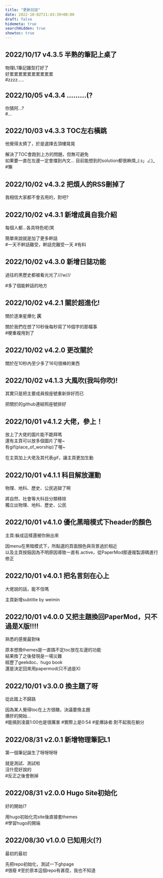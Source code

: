 ```yaml
---
title: "更新日誌"
date: 2022-10-02T21:43:39+08:00
draft: false
hidemeta: true
searchHidden: true
showtoc: true
---
```


## 2022/10/17 v4.3.5 半熟的筆記上桌了
物理L1筆記雛型打好了  
好累累累累累累累累累累  
<a>#zzzz.....</a>

## 2022/10/05 v4.3.4 .........(?
你猜阿...?  
<a>#...</a>

## 2022/10/03 v4.3.3 TOC左右橫跳
他覺得太擠了，於是選擇去頂樓晃晃

解決了TOC會跑到上方的問題，但無可避免  
如果要一直在左邊一定會擋到內文...
目前能想到的solution都很麻煩_(:з」∠)_  
<a>#懶</a>

## 2022/10/02 v4.3.2 把煩人的RSS刪掉了
我相信大家都不會去用的，對吧?

## 2022/10/02 v4.3.1 新增成員自我介紹
每個人都...各具特色呢(笑  

簡單來說就是加了更多幹話  
<a>#一天不幹話難受，幹話完難受一天</a>
<a>#有料</a>

## 2022/10/02 v4.3.0 新增日誌功能
過往的黑歷史都被看光光了///w///  

<a>#多了個能幹話的地方</a>

## 2022/10/02 v4.2.1 關於超進化!
關於逐漸星爆化 **灰**

關於我們在想了10秒後每秒寫了16個字的那檔事  
<a>#梗重複用到了</a>

## 2022/10/02 v4.2.0 更改關於
關於在10秒內至少多了16句很棒的東西

## 2022/10/02 v4.1.3 大風吹(我叫你吹)!
其實只是把主要成員按座號重新排好而已  

把關於的github連結照座號排好

## 2022/10/01 v4.1.2 大佬，參上！
放上了大佬的圖片能不跪拜嗎  
還有主頁可以放多個圖片了喔~  
有gif(place_of_worship)了喔~
  
在主頁加上大佬及其代表gif，讓主頁更加生動

## 2022/10/01 v4.1.1 科目解放運動
物理、地科、歷史、公民逃獄了啊  

將自然、社會等大科目分類移除  
獨立出物理、地科、歷史、公民

## 2022/10/01 v4.1.0 優化黑暗模式下header的顏色
主頁:躲成這樣還被你揪出來  

因menu在黑暗模式下，所點選的頁面顏色與背景過於相近  
以及主頁按鈕因為不明原因導致一直有.active，從PaperMod那邊複製源碼進行修正  

## 2022/10/01 v4.0.1 把名言刻在心上
大佬說的話，能不信嗎  

主頁新增subtitle by weimin  

## 2022/10/01 v4.0.0 又把主題換回PaperMod，只不過是X版!!!!
熟悉的感覺最對味

原本想換themes是一直搞不定toc放在左邊的功能  
結果換了之後發現是一場災難  
經歷了geekdoc、hugo book  
還是決定回來用papermod(只不過是X)

## 2022/10/01 v3.0.0 換主題了呀
從此踏上不歸路

因為某人覺得toc在上方很醜，決議要換主題  
爆肝的開始...  
<a>#能搞到凌晨1:00也是很厲害</a>
<a>#實際上是0:54</a>
<a>#星爆詠者:對不起我在躺分</a>

## 2022/08/31 v2.0.1 新增物理筆記L1
第一個筆記誕生了呀呀呀呀

就是測試、測試啦  
沒什麼好說的  
<a>#反正之後會刪掉</a> 

## 2022/08/31 v2.0.0 Hugo Site初始化
好的開始(?

用hugo初始化完site後直接套themes  
<a>#學習hugo的開端</a>

## 2022/08/30 v1.0.0 已知用火(?)
最初的最初

先把repo初始化，測試一下ghpage  
<a>#很廢</a>
<a>#至於原本這個repo有甚麼，我也不知道</a>